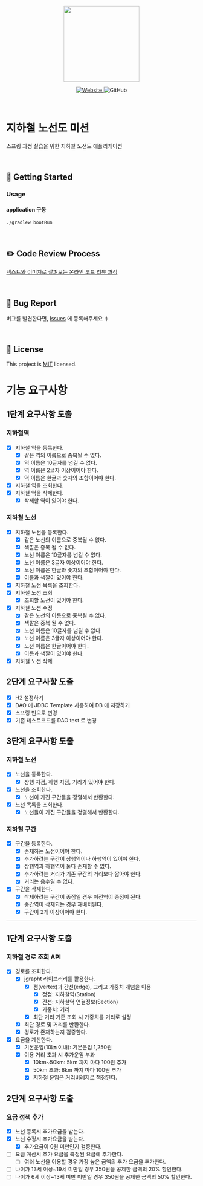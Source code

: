 <p align="center">
    <img width="200px;" src="https://raw.githubusercontent.com/woowacourse/atdd-subway-admin-frontend/master/images/main_logo.png"/>
</p>
<p align="center">
  <a href="https://techcourse.woowahan.com/c/Dr6fhku7" alt="woowacuorse subway">
    <img alt="Website" src="https://img.shields.io/website?url=https%3A%2F%2Fedu.nextstep.camp%2Fc%2FR89PYi5H">
  </a>
  <img alt="GitHub" src="https://img.shields.io/github/license/woowacourse/atdd-subway-subwayGraph">
</p>

<br>

# 지하철 노선도 미션

스프링 과정 실습을 위한 지하철 노선도 애플리케이션

<br>

## 🚀 Getting Started

### Usage

#### application 구동

```
./gradlew bootRun
```

<br>

## ✏️ Code Review Process

[텍스트와 이미지로 살펴보는 온라인 코드 리뷰 과정](https://github.com/next-step/nextstep-docs/tree/master/codereview)

<br>

## 🐞 Bug Report

버그를 발견한다면, [Issues](https://github.com/woowacourse/atdd-subway-subwayGraph/issues) 에 등록해주세요 :)

<br>

## 📝 License

This project is [MIT](https://github.com/woowacourse/atdd-subway-subwayGraph/blob/master/LICENSE) licensed.

# 기능 요구사항

## 1단계 요구사항 도출

### 지하철역

- [x] 지하철 역을 등록한다.
    - [x] 같은 역의 이름으로 중복될 수 없다.
    - [x] 역 이름은 10글자를 넘길 수 없다.
    - [x] 역 이름은 2글자 이상이어야 한다.
    - [x] 역 이름은 한글과 숫자의 조합이어야 한다.
- [x] 지하철 역을 조회한다.
- [x] 지하철 역을 삭제한다.
    - [x] 삭제할 역이 있어야 한다.

### 지하철 노선

- [x] 지하철 노선을 등록한다.
    - [x] 같은 노선의 이름으로 중복될 수 없다.
    - [x] 색깔은 중복 될 수 없다.
    - [x] 노선 이름은 10글자를 넘길 수 없다.
    - [x] 노선 이름은 3글자 이상이어야 한다.
    - [x] 노선 이름은 한글과 숫자의 조합이어야 한다.
    - [x] 이름과 색깔이 있어야 한다.
- [x] 지하철 노선 목록을 조회한다.
- [x] 지하철 노선 조회
    - [x] 조회할 노선이 있어야 한다.
- [x] 지하철 노선 수정
    - [x] 같은 노선의 이름으로 중복될 수 없다.
    - [x] 색깔은 중복 될 수 없다.
    - [x] 노선 이름은 10글자를 넘길 수 없다.
    - [x] 노선 이름은 3글자 이상이어야 한다.
    - [x] 노선 이름은 한글이어야 한다.
    - [x] 이름과 색깔이 있어야 한다.
- [x] 지하철 노선 삭제

## 2단계 요구사항 도출

- [x] H2 설정하기
- [x] DAO 에 JDBC Template 사용하여 DB 에 저장하기
- [x] 스프링 빈으로 변경
- [x] 기존 테스트코드를 DAO test 로 변경

## 3단계 요구사항 도출

### 지하철 노선

- [x] 노선을 등록한다.
    - [x] 상행 지점, 하행 지점, 거리가 있어야 한다.
- [x] 노선을 조회한다.
    - [x] 노선이 가진 구간들을 정렬해서 반환한다.
- [x] 노선 목록을 조회한다.
    - [x] 노선들이 가진 구간들을 정렬해서 반환한다.

### 지하철 구간

- [x] 구간을 등록한다.
    - [x] 존재하는 노선이어야 한다.
    - [x] 추가하려는 구간이 상행역이나 하행역이 있어야 한다.
    - [x] 상행역과 하행역이 둘다 존재할 수 없다.
    - [x] 추가하려는 거리가 기존 구간의 거리보다 짧아야 한다.
    - [x] 거리는 음수일 수 없다.
- [x] 구간을 삭제한다.
    - [x] 삭제하려는 구간이 종점일 경우 이전역이 종점이 된다.
    - [x] 중간역이 삭제되는 경우 재배치된다.
    - [x] 구간이 2개 이상이어야 한다.

---

## 1단계 요구사항 도출

### 지하철 경로 조회 API

- [x] 경로를 조회한다.
    - [x] jgrapht 라이브러리를 활용한다.
        - [x] 점(vertex)과 간선(edge), 그리고 가중치 개념을 이용
            - [x] 정점: 지하철역(Station)
            - [x] 간선: 지하철역 연결정보(Section)
            - [x] 가중치: 거리
        - [x] 최단 거리 기준 조회 시 가중치를 거리로 설정
    - [x] 최단 경로 및 거리를 반환한다.
    - [x] 경로가 존재하는지 검증한다.
  
- [x] 요금을 계산한다.
    - [x] 기본운임(10㎞ 이내): 기본운임 1,250원
    - [x] 이용 거리 초과 시 추가운임 부과
        - [x] 10km~50km: 5km 까지 마다 100원 추가
        - [x] 50km 초과: 8km 까지 마다 100원 추가
        - [x] 지하철 운임은 거리비례제로 책정된다.
  
## 2단계 요구사항 도출

### 요금 정책 추가

- [x] 노선 등록시 추가요금을 받는다.
- [x] 노선 수정시 추가요금을 받는다.  
  - [x] 추가요금이 0원 미만인지 검증한다.
- [ ] 요금 계산시 추가 요금을 측정된 요금에 추가한다.
  - [ ] 여러 노선을 이용할 경우 가장 높은 금액의 추가 요금을 추가한다.
- [ ] 나이가 13세 이상~19세 미만일 경우 350원을 공제한 금액의 20% 할인한다.
- [ ] 나이가 6세 이상~13세 미만 미만일 경우 350원을 공제한 금액의 50% 할인한다.
